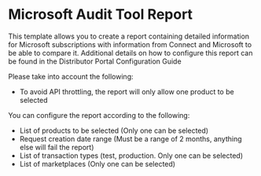 # Microsoft Audit Tool Report

This template allows you to create a report containing detailed information for Microsoft subscriptions with information from Connect and Microsoft to be able to compare it. 
Additional details on how to configure this report can be found in the Distributor Portal Configuration Guide

Please take into account the following:
- To avoid API throttling, the report will only allow one product to be selected

You can configure the report according to the following:
- List of products to be selected (Only one can be selected)
- Request creation date range (Must be a range of 2 months, anything else will fail the report)
- List of transaction types (test, production. Only one can be selected)
- List of marketplaces (Only one can be selected)